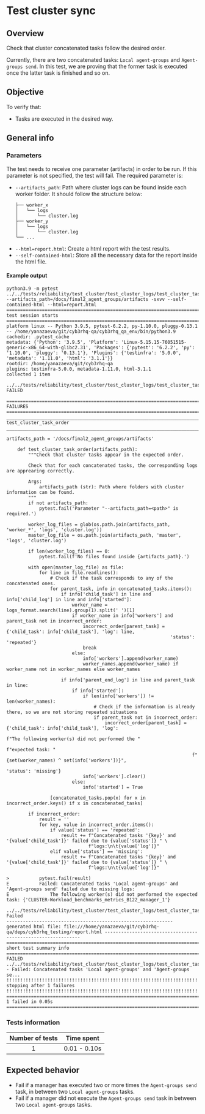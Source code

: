 # Test cluster sync

## Overview 

Check that cluster concatenated tasks follow the desired order.

Currently, there are two concatenated tasks: `Local agent-groups` and `Agent-groups send`. In this test, we are proving that the former task is executed once the latter task is finished and so on. 

## Objective

To verify that:
- Tasks are executed in the desired way.

## General info
### Parameters
The test needs to receive one parameter (artifacts) in order to be run. If this parameter is not specified, the test will fail. The required parameter is:
- `--artifacts_path`: Path where cluster logs can be found inside each worker folder. It should follow the structure below:
    ```.
    ├── worker_x
    │   └── logs
    │       └── cluster.log
    ├── worker_y
    │   └── logs
    │       └── cluster.log
    └── ...
    ```
- `--html=report.html`: Create a html report with the test results. 
- `--self-contained-html`: Store all the necessary data for the report inside the html file.

#### Example output
```shell
python3.9 -m pytest ../../tests/reliability/test_cluster/test_cluster_logs/test_cluster_task_order/test_cluster_task_order.py --artifacts_path=/docs/final2_agent_groups/artifacts -sxvv --self-contained-html --html=report.html 
=============================================================================================== test session starts ===============================================================================================
platform linux -- Python 3.9.5, pytest-6.2.2, py-1.10.0, pluggy-0.13.1 -- /home/yanazaeva/git/cyb3rhq-qa/cyb3rhq_qa_env/bin/python3.9
cachedir: .pytest_cache
metadata: {'Python': '3.9.5', 'Platform': 'Linux-5.15.15-76051515-generic-x86_64-with-glibc2.31', 'Packages': {'pytest': '6.2.2', 'py': '1.10.0', 'pluggy': '0.13.1'}, 'Plugins': {'testinfra': '5.0.0', 'metadata': '1.11.0', 'html': '3.1.1'}}
rootdir: /home/yanazaeva/git/cyb3rhq-qa
plugins: testinfra-5.0.0, metadata-1.11.0, html-3.1.1
collected 1 item                                                                                                                                                                                                  

../../tests/reliability/test_cluster/test_cluster_logs/test_cluster_task_order/test_cluster_task_order.py::test_cluster_task_order FAILED

==================================================================================================== FAILURES =====================================================================================================
_____________________________________________________________________________________________ test_cluster_task_order _____________________________________________________________________________________________

artifacts_path = '/docs/final2_agent_groups/artifacts'

    def test_cluster_task_order(artifacts_path):
        """Check that cluster tasks appear in the expected order.
    
        Check that for each concatenated tasks, the corresponding logs are apprearing correctly.
    
        Args:
            artifacts_path (str): Path where folders with cluster information can be found.
        """
        if not artifacts_path:
            pytest.fail('Parameter "--artifacts_path=<path>" is required.')
    
        worker_log_files = glob(os.path.join(artifacts_path, 'worker_*', 'logs', 'cluster.log'))
        master_log_file = os.path.join(artifacts_path, 'master', 'logs', 'cluster.log')
    
        if len(worker_log_files) == 0:
            pytest.fail(f'No files found inside {artifacts_path}.')
    
        with open(master_log_file) as file:
            for line in file.readlines():
                # Check if the task corresponds to any of the concatenated ones.
                for parent_task, info in concatenated_tasks.items():
                    if info['child_task'] in line and info['child_log'] in line and info['started']:
                        worker_name = logs_format.search(line).group(1).split(' ')[1]
                        if worker_name in info['workers'] and parent_task not in incorrect_order:
                            incorrect_order[parent_task] = {'child_task': info['child_task'], 'log': line,
                                                            'status': 'repeated'}
                            break
                        else:
                            info['workers'].append(worker_name)
                            worker_names.append(worker_name) if worker_name not in worker_names else worker_names
    
                    if info['parent_end_log'] in line and parent_task in line:
                        if info['started']:
                            if len(info['workers']) != len(worker_names):
                                # Check if the information is already there, so we are not storing repeated situations
                                if parent_task not in incorrect_order:
                                    incorrect_order[parent_task] = {'child_task': info['child_task'], 'log':
                                                                    f"The following worker(s) did not performed the "
                                                                    f"expected task: "
                                                                    f"{set(worker_names) ^ set(info['workers'])}",
                                                                    'status': 'missing'}
                            info['workers'].clear()
                        else:
                            info['started'] = True
    
                [concatenated_tasks.pop(x) for x in incorrect_order.keys() if x in concatenated_tasks]
    
        if incorrect_order:
            result = ''
            for key, value in incorrect_order.items():
                if value['status'] == 'repeated':
                    result += f"Concatenated tasks '{key}' and '{value['child_task']}' failed due to {value['status']} " \
                              f"logs:\n\t{value['log']}"
                elif value['status'] == 'missing':
                    result += f"Concatenated tasks '{key}' and '{value['child_task']}' failed due to {value['status']} " \
                              f"logs:\n\t{value['log']}"
    
>           pytest.fail(result)
E           Failed: Concatenated tasks 'Local agent-groups' and 'Agent-groups send' failed due to missing logs:
E           	The following worker(s) did not performed the expected task: {'CLUSTER-Workload_benchmarks_metrics_B122_manager_1'}

../../tests/reliability/test_cluster/test_cluster_logs/test_cluster_task_order/test_cluster_task_order.py:76: Failed
------------------------------------------------------------- generated html file: file:///home/yanazaeva/git/cyb3rhq-qa/deps/cyb3rhq_testing/report.html -------------------------------------------------------------
============================================================================================= short test summary info =============================================================================================
FAILED ../../tests/reliability/test_cluster/test_cluster_logs/test_cluster_task_order/test_cluster_task_order.py::test_cluster_task_order - Failed: Concatenated tasks 'Local agent-groups' and 'Agent-groups se...
!!!!!!!!!!!!!!!!!!!!!!!!!!!!!!!!!!!!!!!!!!!!!!!!!!!!!!!!!!!!!!!!!!!!!!!!!!!!!!!!!!!!!!!!!!!! stopping after 1 failures !!!!!!!!!!!!!!!!!!!!!!!!!!!!!!!!!!!!!!!!!!!!!!!!!!!!!!!!!!!!!!!!!!!!!!!!!!!!!!!!!!!!!!!!!!!!
================================================================================================ 1 failed in 0.05s ================================================================================================
```

### Tests information

| Number of tests | Time spent |
|:--:|:--:|
| 1 | 0.01 - 0.10s |

## Expected behavior

- Fail if a manager has executed two or more times the `Agent-groups send` task, in between two `Local agent-groups` tasks.
- Fail if a manager did not execute the `Agent-groups send` task in between two `Local agent-groups` tasks.
